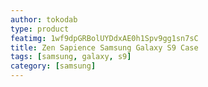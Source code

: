 ```yaml
---
author: tokodab
type: product
featimg: 1wf9dpGRBolUYDdxAE0h1Spv9gg1sn7sC
title: Zen Sapience Samsung Galaxy S9 Case
tags: [samsung, galaxy, s9]
category: [samsung]
---
```

